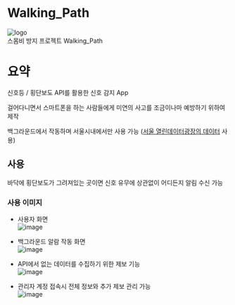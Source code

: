 # Walking_Path
![logo](https://user-images.githubusercontent.com/29244603/122157779-69cf0500-cea6-11eb-8c38-facd4bd2e54b.png)<br>
스몸비 방지 프로젝트 Walking_Path

# 요약
신호등 / 횡단보도 API를 활용한 신호 감지 App 

걸어다니면서 스마트폰을 하는 사람들에게 미연의 사고를 조금이나마 예방하기 위하여 제작 

백그라운드에서 작동하며 서울시내에서만 사용 가능 ([서울 열린데이터광장의 데이터](https://data.seoul.go.kr/) 사용)

## 사용
바닥에 횡단보도가 그려져있는 곳이면 신호 유무에 상관없이 어디든지 알림 수신 가능 <br>

### 사용 이미지
- 사용자 화면<br>
![image](https://user-images.githubusercontent.com/29244603/122157845-8cf9b480-cea6-11eb-855c-ebef765f4171.png)


- 백그라운드 알람 작동 화면<br>
![image](https://user-images.githubusercontent.com/29244603/122158085-fc6fa400-cea6-11eb-8581-5d1e671c1166.png)


- API에서 없는 데이터를 수집하기 위한 제보 기능<br>
![image](https://user-images.githubusercontent.com/29244603/122158339-7a33af80-cea7-11eb-8ef1-0d68a3b3d2fb.png)


- 관리자 계정 접속시 전체 정보와 추가 제보 관리 가능<br>
![image](https://user-images.githubusercontent.com/29244603/122158205-32ad2380-cea7-11eb-95c7-cf7d26e4d53c.png)
